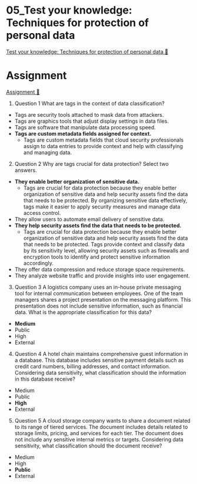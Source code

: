 # 05_Test your knowledge: Techniques for protection of personal data

[Test your knowledge: Techniques for protection of personal data 🔗](https://www.coursera.org/learn/cloud-security-risks-identify-and-protect-against-threats/assignment-submission/0KUzS/test-your-knowledge-techniques-for-protection-of-personal-data)

# Assignment

[Assignment 🔗](https://www.coursera.org/learn/cloud-security-risks-identify-and-protect-against-threats/assignment-submission/0KUzS/test-your-knowledge-techniques-for-protection-of-personal-data/attempt)

1.  Question 1
    What are tags in the context of data classification?

- Tags are security tools attached to mask data from attackers.
- Tags are graphics tools that adjust display settings in data files.
- Tags are software that manipulate data processing speed.
- **Tags are custom metadata fields assigned for context.**
  - Tags are custom metadata fields that cloud security professionals assign to data entries to provide context and help with classifying and managing data.

2. Question 2
   Why are tags crucial for data protection? Select two answers.

- **They enable better organization of sensitive data.**
  - Tags are crucial for data protection because they enable better organization of sensitive data and help security assets find the data that needs to be protected. By organizing sensitive data effectively, tags make it easier to apply security measures and manage data access control.
- They allow users to automate email delivery of sensitive data.
- **They help security assets find the data that needs to be protected.**
  - Tags are crucial for data protection because they enable better organization of sensitive data and help security assets find the data that needs to be protected. Tags provide context and classify data by its sensitivity level, allowing security assets such as firewalls and encryption tools to identify and protect sensitive information accordingly.
- They offer data compression and reduce storage space requirements.
- They analyze website traffic and provide insights into user engagement.

3. Question 3
   A logistics company uses an in-house private messaging tool for internal communication between employees. One of the team managers shares a project presentation on the messaging platform. This presentation does not include sensitive information, such as financial data. What is the appropriate classification for this data?

- **Medium**
- Public
- High
- External

4. Question 4
   A hotel chain maintains comprehensive guest information in a database. This database includes sensitive payment details such as credit card numbers, billing addresses, and contact information. Considering data sensitivity, what classification should the information in this database receive?

- Medium
- Public
- **High**
- External

5. Question 5
   A cloud storage company wants to share a document related to its range of tiered services. The document includes details related to storage limits, pricing, and services for each tier. The document does not include any sensitive internal metrics or targets. Considering data sensitivity, what classification should the document receive?

- Medium
- High
- **Public**
- External
